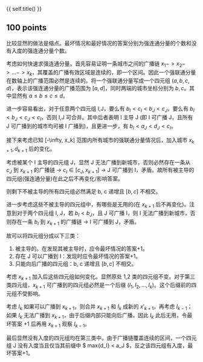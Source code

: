 {{ self.title() }}

## 100 points

比较显然的做法是缩点。最坏情况和最好情况的答案分别为强连通分量的个数和没有入度的强连通分量个数。

考虑如何快速求强连通分量。首先容易证明一条城市之间的广播链 $x_1 -> x_2 -> \dots -> x_k$，其覆盖的广播有效区域是连续的，即一个区间。因此一个强联通分量在数轴上的广播范围必然是连续的。将一个强联通分量写成一个四元组 $(a, b, c, d)$，表示该强连通分量的广播范围为 $[a, d]$，同时两端的城市坐标分别为 $b, c$。其中显然有 $a \leq b \leq c \leq d$。

进一步容易看出，对于任意两个四元组 I,J，要么有 $b_I < c_I < b_J < c_J$，要么有 $b_I < b_J < c_J < c_I$，否则 I,J 可合并。其中后者表明 I 主导 J (即 I 可广播 J，且所有 J 可广播到的城市均可被 I 广播到)，且更进一步，有 $b_I < a_J < d_J < c_I$。

接下来考虑已知 [-\infty, x_k] 范围内所有城市的强联通分量情况后，加入城市 $x_{k+1}, d_{k+1}$ 后的变化。

考虑被某个 I 主导的四元组 J，显然 J 无法广播到新城市，否则必然存在一条从 $c_J$ 到 $x_{k+1}$ 的广播链 -> $c_I \in [c_J, x_{k+1}]$ -> J 可广播到 I，矛盾。故所有被主导的四元组(强连通分量)在此之后不再变化/影响答案。

则剩下不被主导的所有四元组必然满足 b, c 递增且 $[b, c]$ 不相交。

进一步考虑这些不被主导的四元组中，有哪些是无用的(在 $x_{k+1}$ 后不再变化)。注意到对于两个四元组 I, J，若 $b_I < b_J$，且 J 可广播 I，则 I 无法广播到新城市，否则存在一条 $b_I$ 到 $x_{k+1}$ 的广播链 -> I 可广播到 J，矛盾。

故可以将四元组分成以下三类：

1. 被主导的。在发现其被主导时，应令最坏情况的答案+1。
2. 存在 J 可以广播到 I：发现时应令最坏情况的答案+1。
3. 只能向后广播的四元组：b, c 递增且 $[b, c]$ 不相交。

考虑 $x_{k+1}$ 加入后这些四元组如何变化。显然原处 1,2 类的四元组不变。对于第三类四元组，$x_{k+1}$ 可广播到的四元组必然是一个后缀 $(I_1, I_2, \dots, I_k)$。这个后缀前的四元组不受影响。

考虑 $I_k$ 如果可以广播到 $x_{k+1}$，则合并 $x_{k+1}$ 和 $I_k$ 成新的 $x'_{k+1}$，再考虑 $I_{k-1}$；如果 $I_k$ 无法广播到 $x_{k+1}$，由于后缀内部只能向后广播，因此 $I_k$ 此后无用，令最坏答案 +1 后再用 $x_{k+1}$ 观察 $I_{k-1}$。

最后显然没有入度的四元组均在第三类中。由于广播链覆盖连续的区间，一个四元组 J 没有入度当且仅当其前缀中 $ max\{d_I\} < a_J $，反之该四元组有入度，最坏答案+1。
